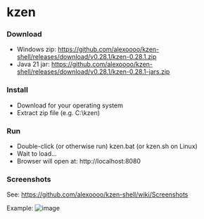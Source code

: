 # kzen

### Download
- Windows zip: https://github.com/alexoooo/kzen-shell/releases/download/v0.28.1/kzen-0.28.1.zip
- Java 21 jar: https://github.com/alexoooo/kzen-shell/releases/download/v0.28.1/kzen-0.28.1-jars.zip

### Install
- Download for your operating system
- Extract zip file (e.g. C:\kzen)

### Run
- Double-click (or otherwise run) kzen.bat (or kzen.sh on Linux)
- Wait to load...
- Browser will open at: http://localhost:8080

### Screenshots
See: https://github.com/alexoooo/kzen-shell/wiki/Screenshots

Example:
![image](https://user-images.githubusercontent.com/4985552/142746508-a91844fd-6de4-4683-8ccc-0292e352eb1a.png)
